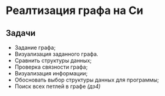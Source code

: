 # Реалтизация графа на Си

Задачи
---
- Задание графа;
- Визуализация заданного графа.
- Сравнить структуры данных;
- Проверка связности графа;
- Визуализация информации;
- Обосновать выбор структуры данных для программы;
- Поиск всех петлей в графе *(дз4)*
